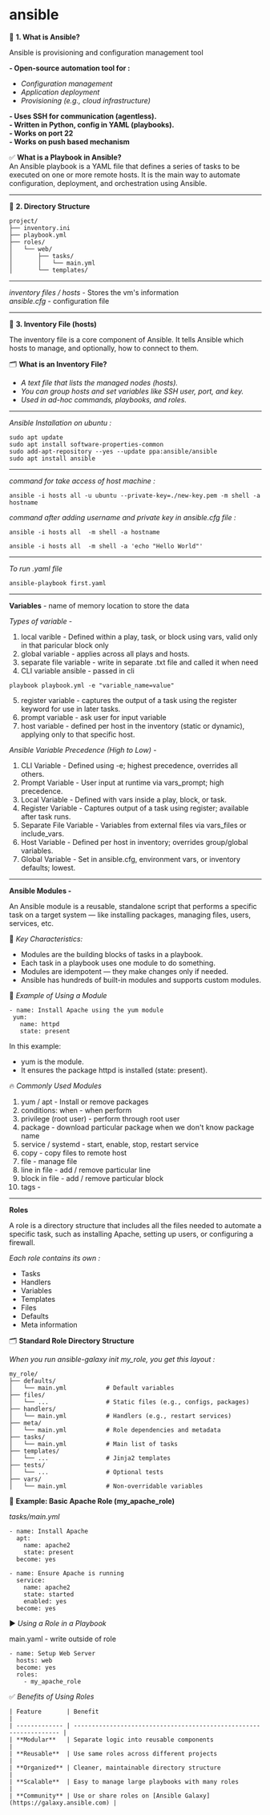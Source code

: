 # ansible

📌 **1. What is Ansible?**

Ansible is provisioning and configuration management tool  <br>

**- Open-source automation tool for :**  <br>
 - *Configuration management*  <br>
 - *Application deployment*  <br>
 - *Provisioning (e.g., cloud infrastructure)*  <br>

**- Uses SSH for communication (agentless).**  <br>
**- Written in Python, config in YAML (playbooks).**  <br>
**- Works on port 22** <br>
**- Works on push based mechanism**  <br>


✅ **What is a Playbook in Ansible?** <br>
An Ansible playbook is a YAML file that defines a series of tasks to be executed on one or more remote hosts. It is the main way to automate configuration, deployment, and orchestration using Ansible.  <br>


<hr>

📂 **2. Directory Structure**  <br>

```ssh
project/
├── inventory.ini
├── playbook.yml
├── roles/
│   └── web/
│       ├── tasks/
│       │   └── main.yml
│       └── templates/
```

<hr>

*inventory files / hosts* - Stores the vm's information  <br>
*ansible.cfg* - configuration file <br>

<hr>

📄 **3. Inventory File (hosts)**  <br>

The inventory file is a core component of Ansible. It tells Ansible which hosts to manage, and optionally, how to connect to them.  <br>

🗂️ **What is an Inventory File?**  <br>
 - *A text file that lists the managed nodes (hosts).*  <br>
 - *You can group hosts and set variables like SSH user, port, and key.*  <br>
 - *Used in ad-hoc commands, playbooks, and roles.*  <br>

<hr>

*Ansible Installation on ubuntu :*

```ssh
sudo apt update
sudo apt install software-properties-common
sudo add-apt-repository --yes --update ppa:ansible/ansible
sudo apt install ansible
```

<hr>

*command for take access of host machine :*

```ssh
ansible -i hosts all -u ubuntu --private-key=./new-key.pem -m shell -a hostname
```

*command after adding username and private key in ansible.cfg file :*

```ssh
ansible -i hosts all  -m shell -a hostname
```

```ssh
ansible -i hosts all  -m shell -a 'echo "Hello World"'
```

<hr>

*To run .yaml file*

```ssh
ansible-playbook first.yaml
```

<hr>


**Variables** - name of memory location to store the data <br>

*Types of variable -*  <br>
1. local varible - Defined within a play, task, or block using vars, valid only in that paricular block only  <br>  
2. global variable - applies across all plays and hosts. <br>
3. separate file variable - write in separate .txt file and called it when need <br>
4. CLI variable ansible - passed in cli <br>
```ssh
playbook playbook.yml -e "variable_name=value"
```
5. register variable - captures the output of a task using the register keyword for use in later tasks.  <br>
6. prompt variable - ask user for input variable <br>
7. host variable - defined per host in the inventory (static or dynamic), applying only to that specific host.  <br>

*Ansible Variable Precedence (High to Low) -*  <br>
1. CLI Variable - Defined using -e; highest precedence, overrides all others.  <br>
2. Prompt Variable - User input at runtime via vars_prompt; high precedence.  <br>
3. Local Variable - Defined with vars inside a play, block, or task.  <br>
4. Register Variable - Captures output of a task using register; available after task runs.  <br>
5. Separate File Variable - Variables from external files via vars_files or include_vars.  <br>
6. Host Variable - Defined per host in inventory; overrides group/global variables.  <br>
7. Global Variable - Set in ansible.cfg, environment vars, or inventory defaults; lowest.  <br>

<hr>

**Ansible Modules -**  

An Ansible module is a reusable, standalone script that performs a specific task on a target system — like installing packages, managing files, users, services, etc.  <br>

📘 *Key Characteristics:*  <br>
 - Modules are the building blocks of tasks in a playbook.  <br>
 - Each task in a playbook uses one module to do something.  <br>
 - Modules are idempotent — they make changes only if needed.  <br>
 - Ansible has hundreds of built-in modules and supports custom modules.  <br>

 🧱 *Example of Using a Module*  <br>

 ```ssh
- name: Install Apache using the yum module
  yum:
    name: httpd
    state: present
```

In this example:  <br>
 - yum is the module.  <br>
 - It ensures the package httpd is installed (state: present).  <br>


🔥 *Commonly Used Modules*  <br>

1. yum / apt - Install or remove packages
2. conditions: when - when perform
3. privilege (root user) - perform through root user
4. package - download particular package when we don't know package name
5. service / systemd - start, enable, stop, restart service
6. copy - copy files to remote host
7. file - manage file
8. line in file - add / remove particular line
9. block in file - add / remove particular block
10. tags -

<hr>

**Roles**

A role is a directory structure that includes all the files needed to automate a specific task, such as installing Apache, setting up users, or configuring a firewall.  <br>

*Each role contains its own :*  <br>
 - Tasks  <br>
 - Handlers  <br>
 - Variables  <br>
 - Templates  <br>
 - Files  <br>
 - Defaults  <br>
 - Meta information  <br>


 🗂️ **Standard Role Directory Structure** 
 
*When you run ansible-galaxy init my_role, you get this layout :*
```ssh
my_role/
├── defaults/
│   └── main.yml           # Default variables
├── files/
│   └── ...                # Static files (e.g., configs, packages)
├── handlers/
│   └── main.yml           # Handlers (e.g., restart services)
├── meta/
│   └── main.yml           # Role dependencies and metadata
├── tasks/
│   └── main.yml           # Main list of tasks
├── templates/
│   └── ...                # Jinja2 templates
├── tests/
│   └── ...                # Optional tests
├── vars/
│   └── main.yml           # Non-overridable variables
```


📘 **Example: Basic Apache Role (my_apache_role)**

*tasks/main.yml*
```ssh
- name: Install Apache
  apt:
    name: apache2
    state: present
  become: yes

- name: Ensure Apache is running
  service:
    name: apache2
    state: started
    enabled: yes
  become: yes
```


▶️ *Using a Role in a Playbook* 

main.yaml - write outside of role  <br>
```ssh
- name: Setup Web Server
  hosts: web
  become: yes
  roles:
    - my_apache_role
```


✅ *Benefits of Using Roles*
```ssh
| Feature       | Benefit                                                            |
| ------------- | ------------------------------------------------------------------ |
| **Modular**   | Separate logic into reusable components                            |
| **Reusable**  | Use same roles across different projects                           |
| **Organized** | Cleaner, maintainable directory structure                          |
| **Scalable**  | Easy to manage large playbooks with many roles                     |
| **Community** | Use or share roles on [Ansible Galaxy](https://galaxy.ansible.com) |
```

